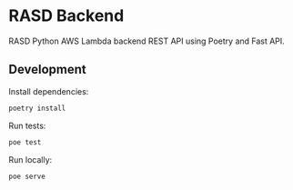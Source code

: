 # RASD Backend

RASD Python AWS Lambda backend REST API using Poetry and Fast API.

## Development

Install dependencies:
```bash
poetry install
```

Run tests:
```bash
poe test
```

Run locally:
```bash
poe serve
```
